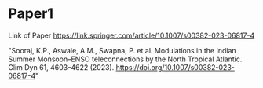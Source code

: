 # Paper1
Link of Paper
https://link.springer.com/article/10.1007/s00382-023-06817-4

"Sooraj, K.P., Aswale, A.M., Swapna, P. et al. Modulations in the Indian Summer Monsoon–ENSO teleconnections by the North Tropical Atlantic. Clim Dyn 61, 4603–4622 (2023). https://doi.org/10.1007/s00382-023-06817-4"
